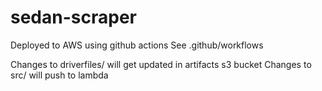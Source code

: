# sedan-scraper

Deployed to AWS using github actions
See .github/workflows

Changes to driverfiles/ will get updated in artifacts s3 bucket
Changes to src/ will push to lambda